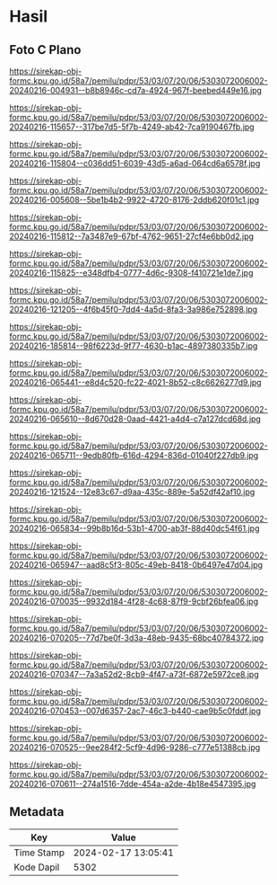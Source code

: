 # Hasil

## Foto C Plano

https://sirekap-obj-formc.kpu.go.id/58a7/pemilu/pdpr/53/03/07/20/06/5303072006002-20240216-004931--b8b8946c-cd7a-4924-967f-beebed449e16.jpg

https://sirekap-obj-formc.kpu.go.id/58a7/pemilu/pdpr/53/03/07/20/06/5303072006002-20240216-115657--317be7d5-5f7b-4249-ab42-7ca9190467fb.jpg

https://sirekap-obj-formc.kpu.go.id/58a7/pemilu/pdpr/53/03/07/20/06/5303072006002-20240216-115804--c036dd51-6039-43d5-a6ad-064cd6a6578f.jpg

https://sirekap-obj-formc.kpu.go.id/58a7/pemilu/pdpr/53/03/07/20/06/5303072006002-20240216-005608--5be1b4b2-9922-4720-8176-2ddb620f01c1.jpg

https://sirekap-obj-formc.kpu.go.id/58a7/pemilu/pdpr/53/03/07/20/06/5303072006002-20240216-115812--7a3487e9-67bf-4762-9651-27cf4e6bb0d2.jpg

https://sirekap-obj-formc.kpu.go.id/58a7/pemilu/pdpr/53/03/07/20/06/5303072006002-20240216-115825--e348dfb4-0777-4d6c-9308-f410721e1de7.jpg

https://sirekap-obj-formc.kpu.go.id/58a7/pemilu/pdpr/53/03/07/20/06/5303072006002-20240216-121205--4f6b45f0-7dd4-4a5d-8fa3-3a986e752898.jpg

https://sirekap-obj-formc.kpu.go.id/58a7/pemilu/pdpr/53/03/07/20/06/5303072006002-20240216-185814--98f6223d-9f77-4630-b1ac-4897380335b7.jpg

https://sirekap-obj-formc.kpu.go.id/58a7/pemilu/pdpr/53/03/07/20/06/5303072006002-20240216-065441--e8d4c520-fc22-4021-8b52-c8c6626277d9.jpg

https://sirekap-obj-formc.kpu.go.id/58a7/pemilu/pdpr/53/03/07/20/06/5303072006002-20240216-065610--8d670d28-0aad-4421-a4d4-c7a127dcd68d.jpg

https://sirekap-obj-formc.kpu.go.id/58a7/pemilu/pdpr/53/03/07/20/06/5303072006002-20240216-065711--9edb80fb-616d-4294-836d-01040f227db9.jpg

https://sirekap-obj-formc.kpu.go.id/58a7/pemilu/pdpr/53/03/07/20/06/5303072006002-20240216-121524--12e83c67-d9aa-435c-889e-5a52df42af10.jpg

https://sirekap-obj-formc.kpu.go.id/58a7/pemilu/pdpr/53/03/07/20/06/5303072006002-20240216-065834--99b8b16d-53b1-4700-ab3f-88d40dc54f61.jpg

https://sirekap-obj-formc.kpu.go.id/58a7/pemilu/pdpr/53/03/07/20/06/5303072006002-20240216-065947--aad8c5f3-805c-49eb-8418-0b6497e47d04.jpg

https://sirekap-obj-formc.kpu.go.id/58a7/pemilu/pdpr/53/03/07/20/06/5303072006002-20240216-070035--9932d184-4f28-4c68-87f9-9cbf26bfea06.jpg

https://sirekap-obj-formc.kpu.go.id/58a7/pemilu/pdpr/53/03/07/20/06/5303072006002-20240216-070205--77d7be0f-3d3a-48eb-9435-68bc40784372.jpg

https://sirekap-obj-formc.kpu.go.id/58a7/pemilu/pdpr/53/03/07/20/06/5303072006002-20240216-070347--7a3a52d2-8cb9-4f47-a73f-6872e5972ce8.jpg

https://sirekap-obj-formc.kpu.go.id/58a7/pemilu/pdpr/53/03/07/20/06/5303072006002-20240216-070453--007d6357-2ac7-46c3-b440-cae9b5c0fddf.jpg

https://sirekap-obj-formc.kpu.go.id/58a7/pemilu/pdpr/53/03/07/20/06/5303072006002-20240216-070525--9ee284f2-5cf9-4d96-9286-c777e51388cb.jpg

https://sirekap-obj-formc.kpu.go.id/58a7/pemilu/pdpr/53/03/07/20/06/5303072006002-20240216-070611--274a1516-7dde-454a-a2de-4b18e4547395.jpg


## Metadata

| Key        | Value               |
| ---------- | ------------------- |
| Time Stamp | 2024-02-17 13:05:41 |
| Kode Dapil | 5302                |



